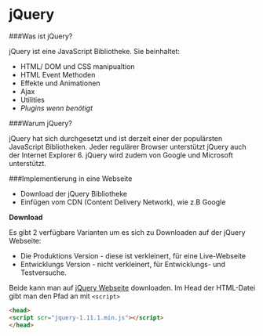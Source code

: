 jQuery
======

###Was ist jQuery?

jQuery ist eine JavaScript Bibliotheke. Sie beinhaltet:

* HTML/ DOM und CSS manipualtion
* HTML Event Methoden
* Effekte und Animationen
* Ajax
* Utilities
* *Plugins wenn benötigt*

###Warum jQuery?

jQuery hat sich durchgesetzt und ist derzeit einer der populärsten JavaScript Bibliotheken.
Jeder regulärer Browser unterstützt jQuery auch der Internet Explorer 6. jQuery wird zudem von Google und Microsoft unterstützt.

###Implementierung in eine Webseite

* Download der jQuery Bibliotheke
* Einfügen vom CDN (Content Delivery Network), wie z.B Google

**Download**

Es gibt 2 verfügbare Varianten um es sich zu Downloaden auf der jQuery Webseite:

* Die Produktions Version - diese ist verkleinert, für eine Live-Webseite
* Entwicklungs Version - nicht verkleinert, für Entwicklungs- und Testversuche.

Beide kann man auf [jQuery Webseite](http://jquery.com/download/) downloaden. Im Head der HTML-Datei gibt man den Pfad an mit `<script>`
```html
<head>
<script scr="jquery-1.11.1.min.js"></script>
</head>
